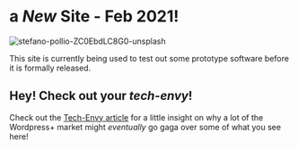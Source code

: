 
# a _New_ Site - Feb 2021!

<img class="bordered" src="/_merged_assets/_static/images/stefano-pollio-unsplash.jpg" alt="stefano-pollio-ZC0EbdLC8G0-unsplash" />

This site is currently being used to test out some prototype software before it is formally released.

## Hey! Check out your _tech-envy_!

Check out the [Tech-Envy article](/explore/techEnvy/) for a little insight on why a lot of the Wordpress+ market might _eventually_ go gaga over some of what you see here!
